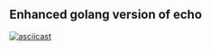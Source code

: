 ## Enhanced golang version of echo

[![asciicast](https://asciinema.org/a/d6oY0Iv0cdFz43SXMuzTwiGmH.png)](https://asciinema.org/a/d6oY0Iv0cdFz43SXMuzTwiGmH)

<br>
<br>
